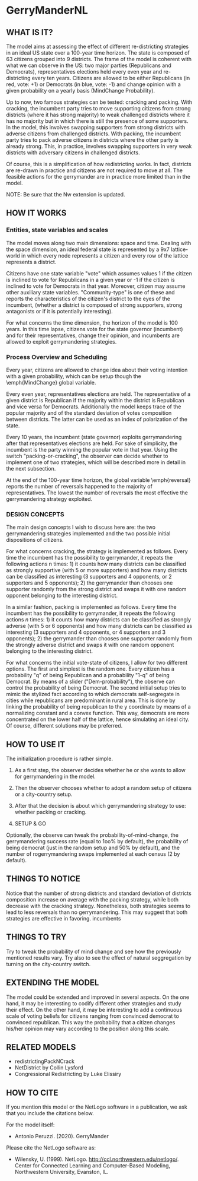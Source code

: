 # GerryManderNL

## WHAT IS IT?

The model aims at assessing the effect of different re-districting strategies in an ideal US state over a 100-year time horizon. The state is composed of 63 citizens grouped into 9 districts. The frame of the model is coherent with what we can observe in the US: two major parties (Republicans and Democrats), representatives elections held every even year and re-districting every ten years. Citizens are allowed to be either Republicans (in red, vote: +1) or Democrats (in blue, vote: -1) and change opinion with a given probability on a yearly basis (MindChange Probability).

Up to now, two famous strategies can be tested: cracking and packing. With cracking, the incumbent party tries to move supporting citizens from strong districts (where it has strong majority) to weak challenged districts where it has no majority but in which there is still the presence of some supporters. In the model, this involves swapping supporters from strong districts with adverse citizens from challenged districts. With packing, the incumbent party tries to pack adverse citizens in districts where the other party is already strong. This, in practice, involves swapping supporters in very weak districts with adversary citizens in challenged districts.

Of course, this is a simplification of how redistricting works. In fact, districts are re-drawn in practice and citizens are not required to move at all. The feasible actions for the gerrymander are in practice more limited than in the model.


NOTE: Be sure that the Nw extension is updated.
## HOW IT WORKS

### Entities, state variables and scales

The model moves along two main dimensions: space and time. Dealing with the space dimension, an ideal federal state is represented by a 9x7 lattice-world in which every node represents a citizen and every row of the lattice represents a district.

Citizens have one state variable "vote" which assumes values 1 if the citizen is inclined to vote for Republicans in a given year or -1  if the citizen is inclined to vote for Democrats in that year.
Moreover, citizen may assume other auxiliary state variables. "Community-type" is one of these and reports the characteristics of the citizen's district to the eyes of the incumbent, (whether a district is composed of strong supporters, strong antagonists or if it is potentially interesting).

For what concerns the time dimension, the horizon of the model is 100 years. In this time lapse, citizens vote for the state governor (incumbent) and for their representatives, change their opinion, and incumbents are allowed to exploit gerrymandering strategies.


### Process Overview and Scheduling
Every year, citizens are allowed to change idea about their voting intention with a given probability, which can be setup though the \emph{MindChange} global variable. 

Every even year, representatives elections are held. The representative of a given district is Republican if the majority within the district is Republican and vice versa for Democrats. Additionally the model keeps trace of the popular majority and of the standard deviation of votes composition between districts. The latter can be used as an index of polarization of the state.

Every 10 years, the incumbent (state governor) exploits gerrymandering after that representatives elections are held. For sake of simplicity, the incumbent is the party winning the popular vote in that year. Using the switch "packing-or-cracking", the observer can decide whether to implement one of two strategies, which will be described more in detail in the next subsection.

At the end of the 100-year time horizon, the global variable \emph{reversal} reports the number of reversals happened to the majority of representatives. The lowest the number of reversals the most effective the gerrymandering strategy exploited.

### DESIGN CONCEPTS

The main design concepts I wish to discuss here are: the two gerrymandering strategies implemented and the two possible initial dispositions of citizens.

For what concerns cracking, the strategy is implemented as follows. Every time the incumbent has the possibility to gerrymander, it repeats the following actions n times: 1) it counts how many districts can be classified as strongly supportive (with 5 or more supporters) and how many districts can be classified as interesting (3 supporters and 4 opponents, or 2 supporters and 5 opponents); 2) the gerrymander than chooses one supporter randomly from the strong district and swaps it with one random opponent belonging to the interesting district.

In a similar fashion, packing is implemented as follows. Every time the incumbent has the possibility to gerrymander, it repeats the following actions $n$ times: 1) it counts how many districts can be classified as strongly adverse (with 5 or 6 opponents) and how many districts can be classified as interesting (3 supporters and 4 opponents, or 4 supporters and 3 opponents); 2) the gerrymander than chooses one supporter randomly from the strongly adverse district and swaps it with one random opponent belonging to the interesting district.

For what concerns the initial vote-state of citizens, I allow for two different options. The first and simplest is the random one. Every citizen has a probability "q" of being Republican and a probability "1-q" of being Democrat. By means of a slider ("Dem-probability"), the observe can control the probability of being Democrat. The second initial setup tries to mimic the stylized fact according to which democrats self-segregate in cities while republicans are predominant in rural area. This is done by linking the probability of being republican  to the y coordinate by means of a normalizing constant and a convex function. This way, democrats are more concentrated on the lower half of the lattice, hence simulating an ideal city. Of course, different solutions may be preferred.


## HOW TO USE IT

The initialization procedure is rather simple. 

1) As a first step, the observer decides whether he or she wants to allow for gerrymandering in the model. 

2) Then the observer chooses whether to adopt a random setup of citizens or a city-country setup. 

3) After that the decision is about which gerrymandering strategy to use: whether packing or cracking. 

4) SETUP & GO

Optionally, the observe can tweak the probability-of-mind-change, the gerrymandering  success rate (equal to 1oo% by default), the probability of being democrat (just in the random setup and 50% by default), and the number of rogerrymandering swaps implemented at each census (2 by default).


## THINGS TO NOTICE
Notice that the number of strong districts and standard deviation of districts composition increase on average with the packing strategy, while both decrease with the cracking strategy. Nonetheless, both strategies seems to lead to less reversals than no gerrymandering. This may suggest that both strategies are effective in favoring. incumbents

## THINGS TO TRY
Try to tweak the probability of mind change and see how the previously mentioned results vary. Try also to see the effect of natural seggregation by turning on the city-country switch.

## EXTENDING THE MODEL

The model could be extended and improved in several aspects. On the one hand, it may be interesting to codify different other strategies and study their effect. On the other hand, it may be interesting to add a continuous scale of voting beliefs for citizens ranging from convinced democrat to convinced republican. This way the probability that a citizen changes his/her opinion may vary according to the position along this scale.


## RELATED MODELS

* redistrictingPackNCrack
* NetDistrict by Collin Lysford
* Congressional Redistricting by Luke Elissiry 

## HOW TO CITE

If you mention this model or the NetLogo software in a publication, we ask that you include the citations below.

For the model itself:

* Antonio Peruzzi. (2020).  GerryMander 

Please cite the NetLogo software as:

* Wilensky, U. (1999). NetLogo. http://ccl.northwestern.edu/netlogo/. Center for Connected Learning and Computer-Based Modeling, Northwestern University, Evanston, IL.

